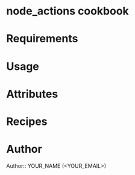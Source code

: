 # node_actions cookbook

# Requirements

# Usage

# Attributes

# Recipes

# Author

Author:: YOUR_NAME (<YOUR_EMAIL>)
